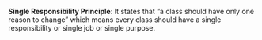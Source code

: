 **Single Responsibility Principle**: It states that “a class should have only one reason to change” which means every class should have a single responsibility or single job or single purpose.